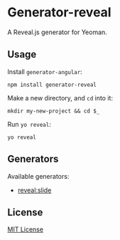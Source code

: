 # Generator-reveal

A Reveal.js generator for Yeoman.

## Usage

Install `generator-angular`:
```
npm install generator-reveal
```

Make a new directory, and `cd` into it:
```
mkdir my-new-project && cd $_
```

Run `yo reveal`:
```
yo reveal
```

## Generators

Available generators:

* [reveal:slide](#slide)


## License
[MIT License](http://en.wikipedia.org/wiki/MIT_License)
